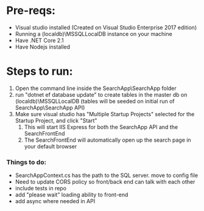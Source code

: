 # Pre-reqs:
* Visual studio installed (Created on Visual Studio Enterprise 2017 edition)
* Running a (localdb)\MSSQLLocalDB instance on your machine
* Have .NET Core 2.1
* Have Nodejs installed

# Steps to run:
1. Open the command line inside the SearchApp\SearchApp folder
1. run "dotnet ef database update" to create tables in the master db on (localdb)\MSSQLLocalDB (tables will be seeded on initial run of SearchApp\SearchApp API)
1. Make sure visual studio has "Multiple Startup Projects" selected for the Startup Project, and click "Start"
    1. This will start IIS Express for both the SearchApp API and the SearchFrontEnd
    1. The SearchFrontEnd will automatically open up the search page in your default browser

### Things to do:
* SearchAppContext.cs has the path to the SQL server. move to config file
* Need to update CORS policy so front/back end can talk with each other
* include tests in repo
* add "please wait" loading ability to front-end
* add async where needed in API
